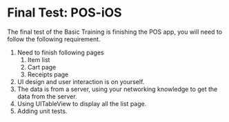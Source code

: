 # Final Test: POS-iOS

The final test of the Basic Training is finishing the POS app, you will need to follow the following requirement.

1. Need to finish following pages
    1. Item list
    1. Cart page
    1. Receipts page
1. UI design and user interaction is on yourself.
1. The data is from a server, using your networking knowledge to get the data from the server.
1. Using UITableView to display all the list page.
1. Adding unit tests.
